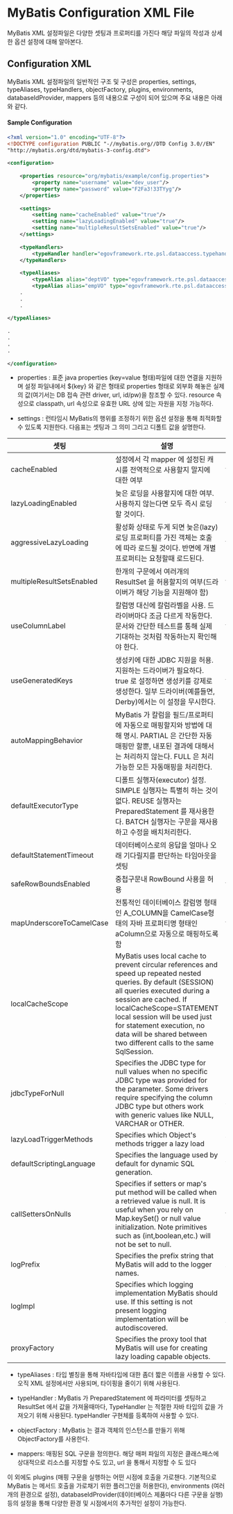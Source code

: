 # MyBatis Configuration XML File

 MyBatis XML 설정파일은 다양한 셋팅과 프로퍼티를 가진다 해당 파일의 작성과 상세한 옵션 설정에 대해 알아본다.

## Configuration XML

 MyBatis XML 설정파일의 일반적인 구조 및 구성은 properties, settings, typeAliases, typeHandlers, objectFactory, plugins, environments, databaseIdProvider, mappers 등의 내용으로 구성이 되어 있으며 주요 내용은 아래와 같다.

#### Sample Configuration

```xml
<?xml version="1.0" encoding="UTF-8"?>
<!DOCTYPE configuration PUBLIC "-//mybatis.org//DTD Config 3.0//EN"
"http://mybatis.org/dtd/mybatis-3-config.dtd">
 
<configuration>
 
	<properties resource="org/mybatis/example/config.properties">
		<property name="username" value="dev_user"/>
		<property name="password" value="F2Fa3!33TYyg"/>
	</properties>
 
	<settings>
		<setting name="cacheEnabled" value="true"/>
		<setting name="lazyLoadingEnabled" value="true"/>
		<setting name="multipleResultSetsEnabled" value="true"/>
	</settings>
 
	<typeHandlers>
		<typeHandler handler="egovframework.rte.psl.dataaccess.typehandler.CalendarMapperTypeHandler" />
	</typeHandlers>
 
	<typeAliases>
		<typeAlias alias="deptVO" type="egovframework.rte.psl.dataaccess.vo.DeptVO" />
		<typeAlias alias="empVO" type="egovframework.rte.psl.dataaccess.vo.EmpVO" />
	.
	.
	. 
 
</typeAliases>
 
.
.
.
.
 
</configuration>
```

- properties : 표준 java properties (key=value 형태)파일에 대한 연결을 지원하며 설정 파일내에서 ${key} 와 같은 형태로 properties 형태로 외부화 해놓은 실제의 값(여기서는 DB 접속 관련 driver, url, id/pw)을 참조할 수 있다. resource 속성으로 classpath, url 속성으로 유효한 URL 상에 있는 자원을 지정 가능하다.

- settings : 런타임시 MyBatis의 행위를 조정하기 위한 옵션 설정을 통해 최적화할 수 있도록 지원한다. 다음표는 셋팅과 그 의미 그리고 디폴트 값을 설명한다.

| 셋팅 | 설명 | 사용가능한 값들 | 디폴트 |
| --- | --- | --- | --- |
| cacheEnabled | 설정에서 각 mapper 에 설정된 캐시를 전역적으로 사용할지 말지에 대한 여부 | true / false | TRUE |
| lazyLoadingEnabled | 늦은 로딩을 사용할지에 대한 여부. 사용하지 않는다면 모두 즉시 로딩할 것이다. | true / false | TRUE |
| aggressiveLazyLoading | 활성화 상태로 두게 되면 늦은(lazy) 로딩 프로퍼티를 가진 객체는 호출에 따라 로드될 것이다. 반면에 개별 프로퍼티는 요청할때 로드된다. | true / false | TRUE |
| multipleResultSetsEnabled | 한개의 구문에서 여러개의 ResultSet 을 허용할지의 여부(드라이버가 해당 기능을 지원해야 함) | true / false | TRUE |
| useColumnLabel | 칼럼명 대신에 칼럼라벨을 사용. 드라이버마다 조금 다르게 작동한다. 문서와 간단한 테스트를 통해 실제 기대하는 것처럼 작동하는지 확인해야 한다. | true / false | TRUE |
| useGeneratedKeys | 생성키에 대한 JDBC 지원을 허용. 지원하는 드라이버가 필요하다. true 로 설정하면 생성키를 강제로 생성한다. 일부 드라이버(예를들면, Derby)에서는 이 설정을 무시한다. | true / false | FALSE |
| autoMappingBehavior | MyBatis 가 칼럼을 필드/프로퍼티에 자동으로 매핑할지와 방법에 대해 명시. PARTIAL 은 간단한 자동매핑만 할뿐, 내포된 결과에 대해서는 처리하지 않는다. FULL 은 처리가능한 모든 자동매핑을 처리한다. | NONE, PARTIAL, FULL | PARTIAL |
| defaultExecutorType | 디폴트 실행자(executor) 설정. SIMPLE 실행자는 특별히 하는 것이 없다. REUSE 실행자는 PreparedStatement 를 재사용한다. BATCH 실행자는 구문을 재사용하고 수정을 배치처리한다. | SIMPLE REUSE BATCH | SIMPLE |
| defaultStatementTimeout | 데이터베이스로의 응답을 얼마나 오래 기다릴지를 판단하는 타임아웃을 셋팅 | 양수 | 셋팅되지 않음(null) |
| safeRowBoundsEnabled | 중첩구문내 RowBound 사용을 허용 | true / false | FALSE |
| mapUnderscoreToCamelCase | 전통적인 데이터베이스 칼럼명 형태인 A\_COLUMN을 CamelCase형태의 자바 프로퍼티명 형태인 aColumn으로 자동으로 매핑하도록 함 | true / false | FALSE |
| localCacheScope | MyBatis uses local cache to prevent circular references and speed up repeated nested queries. By default (SESSION) all queries executed during a session are cached. If localCacheScope=STATEMENT local session will be used just for statement execution, no data will be shared between two different calls to the same SqlSession. | SESSION / STATEMENT | SESSION |
| jdbcTypeForNull | Specifies the JDBC type for null values when no specific JDBC type was provided for the parameter. Some drivers require specifying the column JDBC type but others work with generic values like NULL, VARCHAR or OTHER. | JdbcType enumeration. Most common are: NULL, VARCHAR and OTHER | OTHER |
| lazyLoadTriggerMethods | Specifies which Object's methods trigger a lazy load | A method name list separated by commas | equals,clone,hashCode,toString |
| defaultScriptingLanguage | Specifies the language used by default for dynamic SQL generation. | A type alias or fully qualified class name. | org.apache.ibatis.scripting.xmltags.XMLDynamicLanguageDriver |
| callSettersOnNulls | Specifies if setters or map's put method will be called when a retrieved value is null. It is useful when you rely on Map.keySet() or null value initialization. Note primitives such as (int,boolean,etc.) will not be set to null. | true / false | FALSE |
| logPrefix | Specifies the prefix string that MyBatis will add to the logger names. | Any String | Not set |
| logImpl | Specifies which logging implementation MyBatis should use. If this setting is not present logging implementation will be autodiscovered. | SLF4J / LOG4J / LOG4J2 / JDK\_LOGGING / COMMONS\_LOGGING / STDOUT\_LOGGING / NO\_LOGGING | Not set |
| proxyFactory | Specifies the proxy tool that MyBatis will use for creating lazy loading capable objects. | CGLIB / JAVASSIST | CGLIB |

- typeAliases : 타입 별칭을 통해 자바타입에 대한 좀더 짧은 이름을 사용할 수 있다. 오직 XML 설정에서만 사용되며, 타이핑을 줄이기 위해 사용된다.

- typeHandler : MyBatis 가 PreparedStatement 에 파라미터를 셋팅하고 ResultSet 에서 값을 가져올때마다, TypeHandler 는 적절한 자바 타입의 값을 가져오기 위해 사용된다. typeHandler 구현체를 등록하여 사용할 수 있다.

- objectFactory : MyBatis 는 결과 객체의 인스턴스를 만들기 위해 ObjectFactory를 사용한다.

- mappers: 매핑된 SQL 구문을 정의한다. 해당 매퍼 파일의 지정은 클래스패스에 상대적으로 리소스를 지정할 수도 있고, url 을 통해서 지정할 수 도 있다

 이 외에도 plugins (매핑 구문을 실행하는 어떤 시점에 호출을 가로챈다. 기본적으로 MyBatis 는 메서드 호출을 가로채기 위한 플러그인을 허용한다), environments (여러개의 환경으로 설정), databaseIdProvider(데이터베이스 제품마다 다른 구문을 실행) 등의 설정을 통해 다양한 환경 및 시점에서의 추가적인 설정이 가능한다.